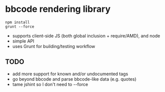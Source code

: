 bbcode rendering library
========================
```
npm install
grunt --force
```

* supports client-side JS (both global inclusion + require/AMD), and node
* simple API
* uses Grunt for building/testing workflow


TODO
----
* add more support for known and/or undocumented tags
* go beyond bbcode and parse bbcode-like data (e.g. quotes)
* tame jshint so I don't need to --force
